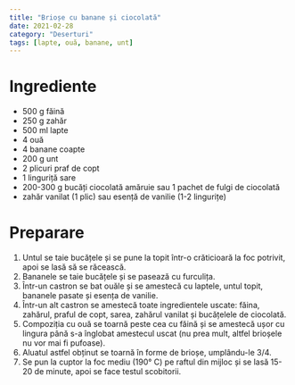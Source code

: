 ```yaml
---
title: "Brioșe cu banane și ciocolată"
date: 2021-02-28
category: "Deserturi"
tags: [lapte, ouă, banane, unt]
---
```


# Ingrediente
* 500 g făină
* 250 g zahăr
* 500 ml lapte
* 4 ouă
* 4 banane coapte
* 200 g unt
* 2 plicuri praf de copt
* 1 linguriță sare
* 200-300 g bucăți ciocolată amăruie sau 1 pachet de fulgi de ciocolată
* zahăr vanilat (1 plic) sau esență de vanilie (1-2 lingurițe)

# Preparare
1. Untul se taie bucățele și se pune la topit într-o crăticioară la foc potrivit, apoi se lasă să se răcească.
2. Bananele se taie bucățele și se pasează cu furculița.
3. Într-un castron se bat ouăle și se amestecă cu laptele, untul topit, bananele pasate și esența de vanilie.
4. Într-un alt castron se amestecă toate ingredientele uscate: făina, zahărul, praful de copt, sarea, zahărul vanilat și bucățelele de ciocolată.
5. Compoziția cu ouă se toarnă peste cea cu făină și se amestecă ușor cu lingura până s-a înglobat amestecul uscat (nu prea mult, altfel brioșele nu vor mai fi pufoase).
6. Aluatul astfel obținut se toarnă în forme de brioșe, umplându-le 3/4.
7. Se pun la cuptor la foc mediu (190° C) pe raftul din mijloc și se lasă 15-20 de minute, apoi se face testul scobitorii.
